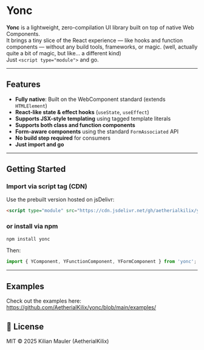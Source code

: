 # Yonc

**Yonc** is a lightweight, zero-compilation UI library built on top of native Web Components.  
It brings a tiny slice of the React experience — like hooks and function components — without any build tools, frameworks, or magic. (well, actually quite a bit of magic, but like... a different kind)  
Just `<script type="module">` and go.

---

## Features

- **Fully native**: Built on the WebComponent standard (extends `HTMLElement`)
- **React-like state & effect hooks** (`useState`, `useEffect`)
- **Supports JSX-style templating** using tagged template literals
- **Supports both class and function components**
- **Form-aware components** using the standard `FormAssociated` API
- **No build step required** for consumers
- **Just import and go**

---

## Getting Started

### Import via script tag (CDN)
Use the prebuilt version hosted on jsDelivr:

```html
<script type="module" src="https://cdn.jsdelivr.net/gh/aetherialkilix/yonc@v1.0.0/dist/yonc.min.js"></script>
```

### or install via npm

```bash
npm install yonc
```

Then:

```js
import { YComponent, YFunctionComponent, YFormComponent } from 'yonc';
```

---

## Examples
Check out the examples here:
https://github.com/AetherialKilix/yonc/blob/main/examples/


## 📄 License

MIT © 2025 Kilian Mauler (AetherialKilix)

